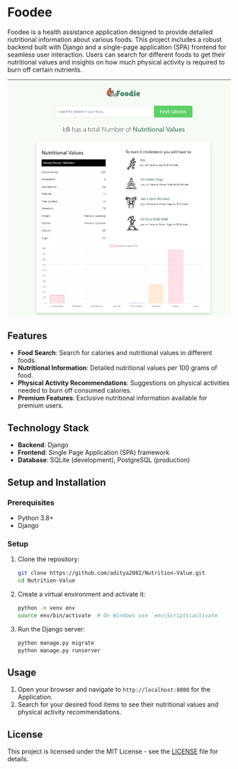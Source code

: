 # Foodee

Foodee is a health assistance application designed to provide detailed nutritional information about various foods. This project includes a robust backend built with Django and a single-page application (SPA) frontend for seamless user interaction. Users can search for different foods to get their nutritional values and insights on how much physical activity is required to burn off certain nutrients.

![Foodee](https://github.com/aditya2082/Nutrition-Value/blob/main/Foodee.png)

## Features

- **Food Search**: Search for calories and nutritional values in different foods.
- **Nutritional Information**: Detailed nutritional values per 100 grams of food.
- **Physical Activity Recommendations**: Suggestions on physical activities needed to burn off consumed calories.
- **Premium Features**: Exclusive nutritional information available for premium users.

## Technology Stack

- **Backend**: Django
- **Frontend**: Single Page Application (SPA) framework
- **Database**: SQLite (development), PostgreSQL (production)

## Setup and Installation

### Prerequisites

- Python 3.8+
- Django

### Setup

1. Clone the repository:
    ```bash
    git clone https://github.com/aditya2082/Nutrition-Value.git
    cd Nutrition-Value
    ```

2. Create a virtual environment and activate it:
    ```bash
    python -m venv env
    source env/bin/activate  # On Windows use `env\Scripts\activate`
    ```

3. Run the Django server:
    ```bash
    python manage.py migrate
    python manage.py runserver
    ```

## Usage

1. Open your browser and navigate to `http://localhost:8000` for the Application.
2. Search for your desired food items to see their nutritional values and physical activity recommendations.

## License

This project is licensed under the MIT License - see the [LICENSE](LICENSE) file for details.
